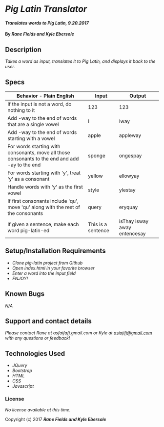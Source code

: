 # _Pig Latin Translator_

#### _Translates words to Pig Latin, 9.20.2017_

#### By _**Rane Fields and Kyle Ebersole**_

## Description

_Takes a word as input, translates it to Pig Latin, and displays it back to the user._

## Specs

| Behavior - Plain English                                                                        | Input              | Output                       |
|-------------------------------------------------------------------------------------------------|--------------------|------------------------------|
| If the input is not a word, do nothing to it                                                    | 123                | 123                          |
| Add -way to the end of words that are a single vowel                                            | I                  | Iway                         |
| Add -way to the end of words starting with a vowel                                              | apple              | appleway                     |
| For words starting with consonants, move all those consonants to the end and add -ay to the end | sponge             | ongespay                     |
| For words starting with 'y', treat 'y' as a consonant                                           | yellow             | ellowyay                     |
| Handle words with 'y' as the first vowel                                                        | style              | ylestay                      |
| If first consonants include 'qu', move 'qu' along with the rest of the consonants               | query              | eryquay                      |
| If given a sentence, make each word pig-latin-ed                                                | This is a sentence | isThay isway away entencesay |
## Setup/Installation Requirements

* _Clone pig-latin project from Github_
* _Open index.html in your favorite browser_
* _Enter a word into the input field_
* _ENJOY!_

## Known Bugs

_N/A_

## Support and contact details

_Please contact Rane at asfaifafj.gmail.com or Kyle at asiajifj@gmail.com with any questions or feedback!_

## Technologies Used

* _JQuery_
* _Bootstrap_
* _HTML_
* _CSS_
* _Javascript_

### License

*No license available at this time.*

Copyright (c) 2017 **_Rane Fields and Kyle Ebersole_**
